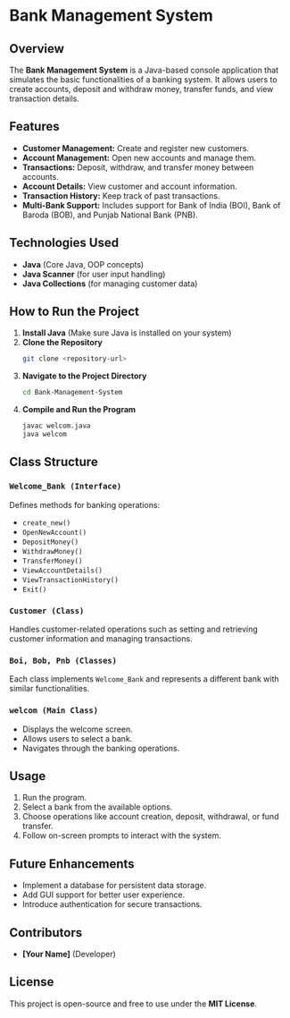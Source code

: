 # Bank Management System

## Overview
The **Bank Management System** is a Java-based console application that simulates the basic functionalities of a banking system. It allows users to create accounts, deposit and withdraw money, transfer funds, and view transaction details.

## Features
- **Customer Management:** Create and register new customers.
- **Account Management:** Open new accounts and manage them.
- **Transactions:** Deposit, withdraw, and transfer money between accounts.
- **Account Details:** View customer and account information.
- **Transaction History:** Keep track of past transactions.
- **Multi-Bank Support:** Includes support for Bank of India (BOI), Bank of Baroda (BOB), and Punjab National Bank (PNB).

## Technologies Used
- **Java** (Core Java, OOP concepts)
- **Java Scanner** (for user input handling)
- **Java Collections** (for managing customer data)

## How to Run the Project
1. **Install Java** (Make sure Java is installed on your system)
2. **Clone the Repository**
   ```sh
   git clone <repository-url>
   ```
3. **Navigate to the Project Directory**
   ```sh
   cd Bank-Management-System
   ```
4. **Compile and Run the Program**
   ```sh
   javac welcom.java
   java welcom
   ```

## Class Structure
### `Welcome_Bank (Interface)`
Defines methods for banking operations:
- `create_new()`
- `OpenNewAccount()`
- `DepositMoney()`
- `WithdrawMoney()`
- `TransferMoney()`
- `ViewAccountDetails()`
- `ViewTransactionHistory()`
- `Exit()`

### `Customer (Class)`
Handles customer-related operations such as setting and retrieving customer information and managing transactions.

### `Boi, Bob, Pnb (Classes)`
Each class implements `Welcome_Bank` and represents a different bank with similar functionalities.

### `welcom (Main Class)`
- Displays the welcome screen.
- Allows users to select a bank.
- Navigates through the banking operations.

## Usage
1. Run the program.
2. Select a bank from the available options.
3. Choose operations like account creation, deposit, withdrawal, or fund transfer.
4. Follow on-screen prompts to interact with the system.

## Future Enhancements
- Implement a database for persistent data storage.
- Add GUI support for better user experience.
- Introduce authentication for secure transactions.

## Contributors
- **[Your Name]** (Developer)

## License
This project is open-source and free to use under the **MIT License**.

